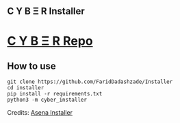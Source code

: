 ## C Y B Ξ R Installer

# [C Y B Ξ R Repo](https://github.com/FaridDadashzade/CyberUserBot)


## How to use
```
git clone https://github.com/FaridDadashzade/Installer
cd installer
pip install -r requirements.txt
python3 -m cyber_installer
```

Credits:
[Asena Installer](https://github.com/AsenaDev/Installer)
